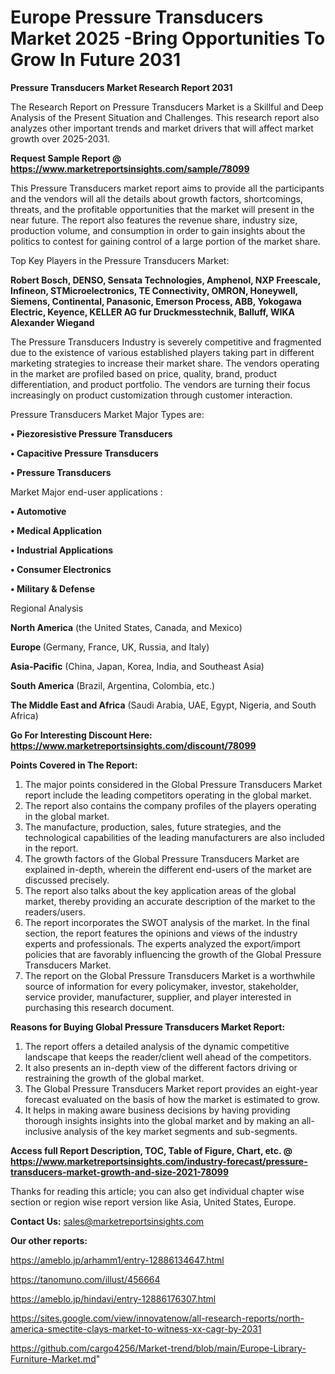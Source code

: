  # Europe Pressure Transducers Market 2025 -Bring Opportunities To Grow In Future 2031

<strong>Pressure Transducers Market Research Report 2031</strong>

The Research Report on Pressure Transducers Market is a Skillful and Deep Analysis of the Present Situation and Challenges. This research report also analyzes other important trends and market drivers that will affect market growth over 2025-2031.

<strong>Request Sample Report @ <a href=https://www.marketreportsinsights.com/sample/78099>https://www.marketreportsinsights.com/sample/78099</a></strong>

This Pressure Transducers market report aims to provide all the participants and the vendors will all the details about growth factors, shortcomings, threats, and the profitable opportunities that the market will present in the near future. The report also features the revenue share, industry size, production volume, and consumption in order to gain insights about the politics to contest for gaining control of a large portion of the market share.

Top Key Players in the Pressure Transducers Market:

<strong>Robert Bosch, DENSO, Sensata Technologies, Amphenol, NXP Freescale, Infineon, STMicroelectronics, TE Connectivity, OMRON, Honeywell, Siemens, Continental, Panasonic, Emerson Process, ABB, Yokogawa Electric, Keyence, KELLER AG fur Druckmesstechnik, Balluff, WIKA Alexander Wiegand</strong>

The Pressure Transducers Industry is severely competitive and fragmented due to the existence of various established players taking part in different marketing strategies to increase their market share. The vendors operating in the market are profiled based on price, quality, brand, product differentiation, and product portfolio. The vendors are turning their focus increasingly on product customization through customer interaction.

Pressure Transducers Market Major Types are:

<strong>• Piezoresistive Pressure Transducers

• Capacitive Pressure Transducers

• Pressure Transducers</strong>

Market Major end-user applications :

<strong>• Automotive

• Medical Application

• Industrial Applications

• Consumer Electronics

• Military & Defense</strong>

Regional Analysis

</u><strong><b>North America</b></strong> (the United States, Canada, and Mexico)

<strong><b>Europe </b></strong>(Germany, France, UK, Russia, and Italy)

<strong><b>Asia-Pacific</b></strong> (China, Japan, Korea, India, and Southeast Asia)

<strong><b>South America</b></strong> (Brazil, Argentina, Colombia, etc.)

<strong><b>The Middle East and Africa</b></strong> (Saudi Arabia, UAE, Egypt, Nigeria, and South Africa)

<strong>Go For Interesting Discount Here: <a href=https://www.marketreportsinsights.com/discount/78099>https://www.marketreportsinsights.com/discount/78099</a></strong>

<strong>Points Covered in The Report:</strong>
<ol>
  <li>The major points considered in the Global Pressure Transducers Market report include the leading competitors operating in the global market.</li>
  <li>The report also contains the company profiles of the players operating in the global market.</li>
  <li>The manufacture, production, sales, future strategies, and the technological capabilities of the leading manufacturers are also included in the report.</li>
  <li>The growth factors of the Global Pressure Transducers Market are explained in-depth, wherein the different end-users of the market are discussed precisely.</li>
  <li>The report also talks about the key application areas of the global market, thereby providing an accurate description of the market to the readers/users.</li>
  <li>The report incorporates the SWOT analysis of the market. In the final section, the report features the opinions and views of the industry experts and professionals. The experts analyzed the export/import policies that are favorably influencing the growth of the Global Pressure Transducers Market.</li>
  <li>The report on the Global Pressure Transducers Market is a worthwhile source of information for every policymaker, investor, stakeholder, service provider, manufacturer, supplier, and player interested in purchasing this research document.</li>
</ol>
<strong>Reasons for Buying Global Pressure Transducers Market Report:</strong>

<ol>
  <li>The report offers a detailed analysis of the dynamic competitive landscape that keeps the reader/client well ahead of the competitors.</li>
  <li>It also presents an in-depth view of the different factors driving or restraining the growth of the global market.</li>
  <li>The Global Pressure Transducers Market report provides an eight-year forecast evaluated on the basis of how the market is estimated to grow.</li>
  <li>It helps in making aware business decisions by having providing thorough insights insights into the global market and by making an all-inclusive analysis of the key market segments and sub-segments.</li>
</ol>
<strong>Access full Report Description, TOC, Table of Figure, Chart, etc. @ <a href=https://www.marketreportsinsights.com/industry-forecast/pressure-transducers-market-growth-and-size-2021-78099>https://www.marketreportsinsights.com/industry-forecast/pressure-transducers-market-growth-and-size-2021-78099</a></strong>


Thanks for reading this article; you can also get individual chapter wise section or region wise report version like Asia, United States, Europe.

<strong>Contact Us:</strong>
sales@marketreportsinsights.com

<strong>Our other reports:</strong>

<a href=https://ameblo.jp/arhamm1/entry-12886134647.html>https://ameblo.jp/arhamm1/entry-12886134647.html</a>

<a href=https://tanomuno.com/illust/456664>https://tanomuno.com/illust/456664</a>

<a href=https://ameblo.jp/hindavi/entry-12886176307.html>https://ameblo.jp/hindavi/entry-12886176307.html</a>

<a href=https://sites.google.com/view/innovatenow/all-research-reports/north-america-smectite-clays-market-to-witness-xx-cagr-by-2031>https://sites.google.com/view/innovatenow/all-research-reports/north-america-smectite-clays-market-to-witness-xx-cagr-by-2031</a>

<a href=https://github.com/cargo4256/Market-trend/blob/main/Europe-Library-Furniture-Market.md>https://github.com/cargo4256/Market-trend/blob/main/Europe-Library-Furniture-Market.md</a>"
